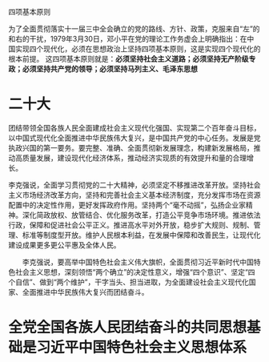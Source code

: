 四项基本原则

 为了全面贯彻落实十一届三中全会确立的党的路线、方针、政策，克服来自“左”的和右的干扰，1979年3月30日，邓小平在党的理论工作务虚会上明确指出：在中国实现四个现代化，必须在思想政治上坚持四项基本原则，这是实现四个现代化的根本前提。 这四项基本原则就是：**必须坚持社会主义道路；必须坚持无产阶级专政；必须坚持共产党的领导；必须坚持马列主义、毛泽东思想**

# 二十大

团结带领全国各族人民全面建成社会主义现代化强国、实现第二个百年奋斗目标，以中国式现代化全面推进中华民族伟大复兴，是中国共产党的中心任务。发展是党执政兴国的第一要务。要完整、准确、全面贯彻新发展理念，构建新发展格局，推动高质量发展，建设现代化经济体系，推动经济实现质的有效提升和量的合理增长。

​		李克强说，全面学习贯彻党的二十大精神，必须坚定不移推进改革开放。坚持社会主义市场经济改革方向，坚持和完善社会主义基本经济制度，充分发挥市场在资源配置中的决定性作用，更好发挥政府作用。坚持两个“毫不动摇”，弘扬企业家精神。深化简政放权、放管结合、优化服务改革，打造公平竞争市场环境。推进依法行政，保障和促进社会公平正义。推进高水平对外开放，稳步扩大规则、规制、管理、标准等制度型开放。维护人民根本利益，在发展中保障和改善民生，让现代化建设成果更多更公平惠及全体人民。

　　李克强说，要高举中国特色社会主义伟大旗帜，全面贯彻习近平新时代中国特色社会主义思想，深刻领悟“两个确立”的决定性意义，增强“四个意识”、坚定“四个自信”、做到“两个维护”，干字当头、担当进取，为全面建设社会主义现代化国家、全面推进中华民族伟大复兴而团结奋斗。

# 全党全国各族人民团结奋斗的共同思想基础是习近平中国特色社会主义思想体系

